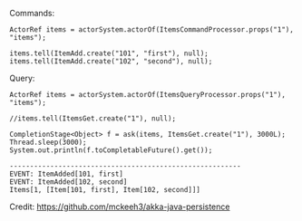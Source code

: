 Commands:

    ActorRef items = actorSystem.actorOf(ItemsCommandProcessor.props("1"), "items");

    items.tell(ItemAdd.create("101", "first"), null);
    items.tell(ItemAdd.create("102", "second"), null);
    
Query:
    
    ActorRef items = actorSystem.actorOf(ItemsQueryProcessor.props("1"), "items");
    
    //items.tell(ItemsGet.create("1"), null);
    
    CompletionStage<Object> f = ask(items, ItemsGet.create("1"), 3000L);
    Thread.sleep(3000);
    System.out.println(f.toCompletableFuture().get());
    
    ---------------------------------------------------------
    EVENT: ItemAdded[101, first]
    EVENT: ItemAdded[102, second]
    Items[1, [Item[101, first], Item[102, second]]]
    
    
Credit: https://github.com/mckeeh3/akka-java-persistence